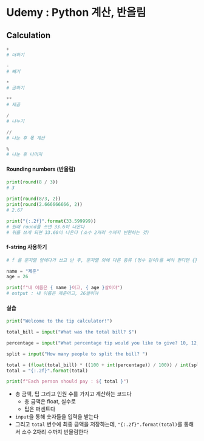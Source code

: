 # Udemy : Python 계산, 반올림



## Calculation

```python
+
# 더하기

-
# 빼기

*
# 곱하기

**
# 제곱

/
# 나누기

//
# 나눈 후 몫 계산

%
# 나눈 후 나머지
```



#### Rounding numbers (반올림)

```python
print(round(8 / 3))
# 3

print(round(8/3, 2))
print(round(2.666666666, 2))
# 2.67

print("{:.2f}".format(33.599999))
# 원래 round를 쓰면 33.6이 나온다
# 위를 쓰게 되면 33.60이 나온다 (소수 2자리 수까지 반환하는 것)
```



#### f-string 사용하기

```python
# f 를 문자열 앞에다가 쓰고 난 후, 문자열 외에 다른 종류 (정수 같이)를 써야 한다면 {} 안에 넣는다

name = "제준"
age = 26

print(f"내 이름은 { name }이고, { age }살이야")
# output : 내 이름은 제준이고, 26살이야
```



#### 실습

```python
print("Welcome to the tip calculator!")

total_bill = input("What was the total bill? $")

percentage = input("What percentage tip would you like to give? 10, 12, or 15? ")

split = input("How many people to split the bill? ")

total = (float(total_bill) * ((100 + int(percentage)) / 100)) / int(split)
total = "{:.2f}".format(total)

print(f"Each person should pay : ${ total }")
```

- 총 금액, 팁 그리고 인원 수를 가지고 계산하는 코드다
  - 총 금액은 float, 실수로
  - 팁은 퍼센트다
- `input`을 통해 숫자들을 입력을 받는다
- 그리고 `total` 변수에 최종 금액을 저장하는데, `"{:.2f}".format(total)`를 통해서 소수 2자리 수까지 반올림한다

